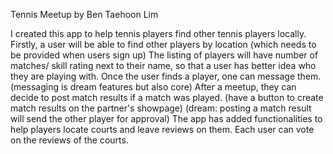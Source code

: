 Tennis Meetup by Ben Taehoon Lim

I created this app to help tennis players find other tennis players locally. 
Firstly, a user will be able to find other players by location (which needs to be provided when users sign up) 
The listing of players will have number of matches/ skill rating next to their name, so that a user has better idea who they are playing with. 
Once the user finds a player, one can message them. (messaging is dream features but also core)
After a meetup, they can decide to post match results if a match was played. (have a button to create match results on the partner's showpage) (dream: posting a match result will send the other player for approval)
The app has added functionalities to help players locate courts and leave reviews on them. 
Each user can vote on the reviews of the courts. 
